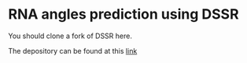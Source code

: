 # RNA angles prediction using DSSR

You should clone a fork of DSSR here. 

The depository can be found at this [link](https://github.com/EvryRNA/rna_angles_prediction_dssr/tree/main)
